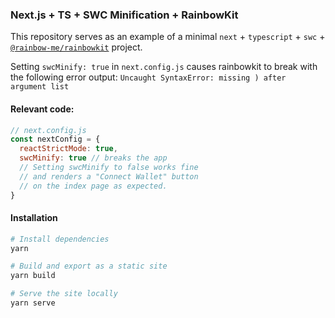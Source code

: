 ### Next.js + TS + SWC Minification + RainbowKit

This repository serves as an example of a minimal `next` + `typescript` + `swc` + [`@rainbow-me/rainbowkit`](https://www.npmjs.com/package/@rainbow-me/rainbowkit) project.

Setting `swcMinify: true` in `next.config.js` causes rainbowkit to break with the following error output: `Uncaught SyntaxError: missing ) after argument list`

#### Relevant code:

```js
// next.config.js
const nextConfig = {
  reactStrictMode: true,
  swcMinify: true // breaks the app
  // Setting swcMinify to false works fine
  // and renders a "Connect Wallet" button
  // on the index page as expected.
}
```

#### Installation
```bash
# Install dependencies
yarn

# Build and export as a static site
yarn build

# Serve the site locally
yarn serve
```